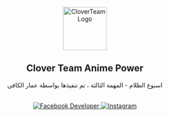 <p align="center">
    <img width="100px" src="https://c.top4top.io/p_268067dqq1.png" align="center" alt="CloverTeamLogo" />
    <h2 align="center">Clover Team Anime Power</h2>
    <p align="center">اسبوع الظلام - المهمة الثالثة ، تم تنفيذها بواسطة عمار الكافي</p>
    <br>
    <div align="center">
        <a href="https://www.facebook.com/real3amar" target="_blank">
            <img src="https://img.shields.io/badge/Developer-1877f2?style=for-the-badge&logo=facebook&logoColor=white" alt="Facebook Developer" />
        </a>
        <a href="https://www.instagram.com/ammarkefi_" target="_blank">
            <img src="https://img.shields.io/badge/Instagram-405DE6?style=for-the-badge&logo=instagram&logoColor=white" alt="Instagram" />
        </a>
    </div>
</p>
